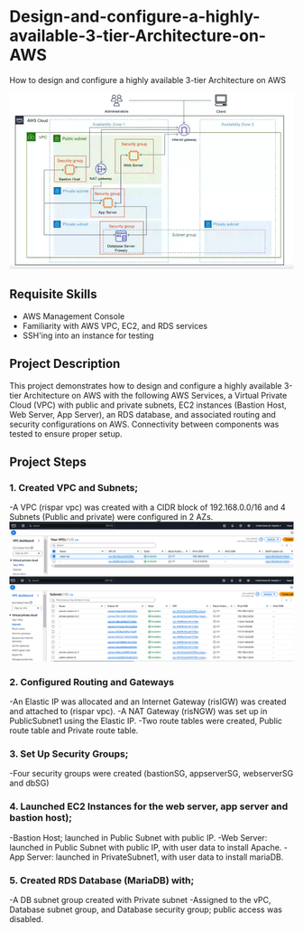 # Design-and-configure-a-highly-available-3-tier-Architecture-on-AWS
How to design and configure a highly available 3-tier Architecture on AWS

![Alt text](https://github.com/ris21/Design-and-configure-a-highly-available-3-tier-Architecture-on-AWS/blob/main/Tier3Topology.png)

## Requisite Skills
- AWS Management Console 
- Familiarity with AWS VPC, EC2, and RDS services
- SSH'ing into an instance for testing
  
## Project Description
This project demonstrates how to design and configure a highly available 3-tier Architecture on AWS with the following AWS Services, a Virtual Private Cloud (VPC) with public and private subnets, EC2 instances (Bastion Host, Web Server, App Server), an RDS database, and associated routing and security configurations on AWS. Connectivity between components was tested to ensure proper setup.

## Project Steps
### 1. Created VPC and Subnets;
   
  -A VPC (rispar vpc) was created with a CIDR block of 192.168.0.0/16 and 4 Subnets (Public and private) were configured in 2 AZs.
  ![image alt]( https://github.com/ris21/Design-and-configure-a-highly-available-3-tier-Architecture-on-AWS/blob/main/vpc.PNG)
  ![image alt]( https://github.com/ris21/Design-and-configure-a-highly-available-3-tier-Architecture-on-AWS/blob/main/subnets.PNG)
   
### 2. Configured Routing and Gateways
   
  -An Elastic IP was allocated and an Internet Gateway (risIGW) was created and attached to (rispar vpc).
  -A NAT Gateway (risNGW) was set up in PublicSubnet1 using the Elastic IP.
  -Two route tables were created, Public route table and Private route table.
   
### 3. Set Up Security Groups;
   
  -Four security groups were created (bastionSG, appserverSG, webserverSG and dbSG)
   
### 4. Launched EC2 Instances for the web server, app server and bastion host);
   
  -Bastion Host; launched in Public Subnet with public IP.
  -Web Server: launched in Public Subnet with public IP, with user data to install Apache.
  -App Server: launched in PrivateSubnet1, with user data to install mariaDB.
   
### 5. Created RDS Database (MariaDB) with;
    
  -A DB subnet group created with Private subnet
  -Assigned to the vPC, Database subnet group, and Database security group; public access was disabled.
